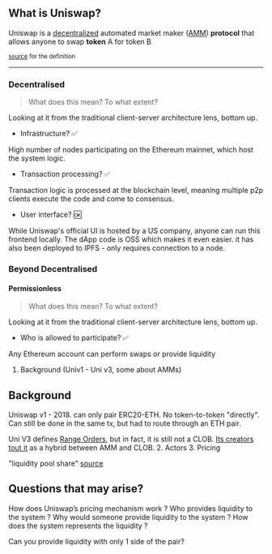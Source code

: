 ## What is Uniswap?

Uniswap is a [decentralized](#decentralised) automated market maker ([AMM](#background)) **protocol** that allows anyone to swap **token** A for token B

<small>[source](https://mirror.xyz/roherrera.eth/BMg6IoBHO8fNuyvmAuSDqjWf3ur-YZEAsNyG-aA1f9Y) for the definition</small>

---

### Decentralised

> What does this mean? To what extent?

Looking at it from the traditional client-server architecture lens, bottom up.

- Infrastructure? ✅

High number of nodes participating on the Ethereum mainnet, which host the system logic.

- Transaction processing? ✅

Transaction logic is processed at the blockchain level, meaning multiple p2p clients execute the code and come to consensus.

- User interface? 🆗

While Uniswap's official UI is hosted by a US company, anyone can run this frontend locally. The dApp code is OSS which makes it even easier. it has also been deployed to IPFS - only requires connection to a node.

### Beyond Decentralised

#### Permissionless

> What does this mean? To what extent?

Looking at it from the traditional client-server architecture lens, bottom up.

- Who is allowed to participate? ✅

Any Ethereum account can perform swaps or provide liquidity

1. Background (Univ1 - Uni v3, some about AMMs)

## Background

Uniswap v1 - 2018. can only pair ERC20-ETH. No token-to-token "directly". Can still be done in the same tx, but had to route through an ETH pair.

Uni V3 defines [Range Orders](https://docs.uniswap.org/protocol/concepts/V3-overview/range-orders#buy-limit-orders), but in fact, it is still not a CLOB. [Its creators tout it](https://twitter.com/danrobinson/status/1504867385009852419?s=20&t=Gm0NAAlzU5Yt9huMjuSgcQ) as a hybrid between AMM and CLOB. 2. Actors 3. Pricing

"liquidity pool share" [source](https://uniswap.org/whitepaper.pdf)

## Questions that may arise?

How does Uniswap’s pricing mechanism work ?
Who provides liquidity to the system ?
Why would someone provide liquidity to the system ?
How does the system represents the liquidity ?

Can you provide liquidity with only 1 side of the pair?
